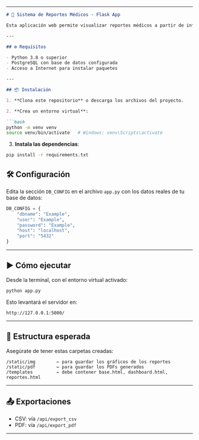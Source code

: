 
---

````markdown
# 🏥 Sistema de Reportes Médicos - Flask App

Esta aplicación web permite visualizar reportes médicos a partir de información en una base de datos PostgreSQL. Incluye gráficos en distintos formatos, exportación a PDF y CSV, y una interfaz simple en HTML.

---

## ⚙️ Requisitos

- Python 3.8 o superior
- PostgreSQL con base de datos configurada
- Acceso a Internet para instalar paquetes

---

## 📦 Instalación

1. **Clona este repositorio** o descarga los archivos del proyecto.

2. **Crea un entorno virtual**:

```bash
python -m venv venv
source venv/bin/activate   # Windows: venv\Scripts\activate
````

3. **Instala las dependencias**:

```bash
pip install -r requirements.txt
```


## 🛠️ Configuración

Edita la sección `DB_CONFIG` en el archivo `app.py` con los datos reales de tu base de datos:

```python
DB_CONFIG = {
    "dbname": "Example",
    "user": "Example",
    "password": "Example",
    "host": "localhost",
    "port": "5432"
}
```

---

## ▶️ Cómo ejecutar

Desde la terminal, con el entorno virtual activado:

```bash
python app.py
```

Esto levantará el servidor en:

```
http://127.0.0.1:5000/
```

---

## 📁 Estructura esperada

Asegúrate de tener estas carpetas creadas:

```
/static/img        ← para guardar los gráficos de los reportes
/static/pdf        ← para guardar los PDFs generados
/templates         ← debe contener base.html, dashboard.html, reportes.html
```

---

## 📤 Exportaciones

* CSV: vía `/api/export_csv`
* PDF: vía `/api/export_pdf`

---

